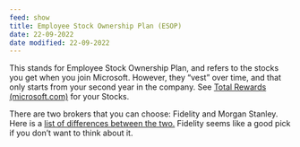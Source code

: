 ```yaml
---
feed: show
title: Employee Stock Ownership Plan (ESOP)
date: 22-09-2022
date modified: 22-09-2022
---
```


This stands for Employee Stock Ownership Plan, and refers to the stocks you get when you join Microsoft. However, they “vest” over time, and that only starts from your second year in the company. See [Total Rewards (microsoft.com)](https://totalrewards.microsoft.com/) for your Stocks.

There are two brokers that you can choose: Fidelity and Morgan Stanley. Here is a [list of differences between the two.](https://microsoft.sharepoint.com/sites/hrweb/sitepages/brokercomp.aspx?OR=Teams-HL&CT=1658297653055&clickparams=eyJBcHBOYW1lIjoiVGVhbXMtRGVza3RvcCIsIkFwcFZlcnNpb24iOiIyOC8yMjA3MTgwNTgwMCIsIkhhc0ZlZGVyYXRlZFVzZXIiOmZhbHNlfQ%3D%3D) Fidelity seems like a good pick if you don’t want to think about it.